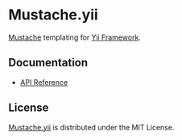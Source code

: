 # Mustache.yii
[Mustache](http://mustache.github.io) templating for [Yii Framework](http://www.yiiframework.com).

## Documentation
- [API Reference](http://dev.belin.io/mustache.yii/api)

## License
[Mustache.yii](https://packagist.org/packages/cedx/mustache-yii) is distributed under the MIT License.
